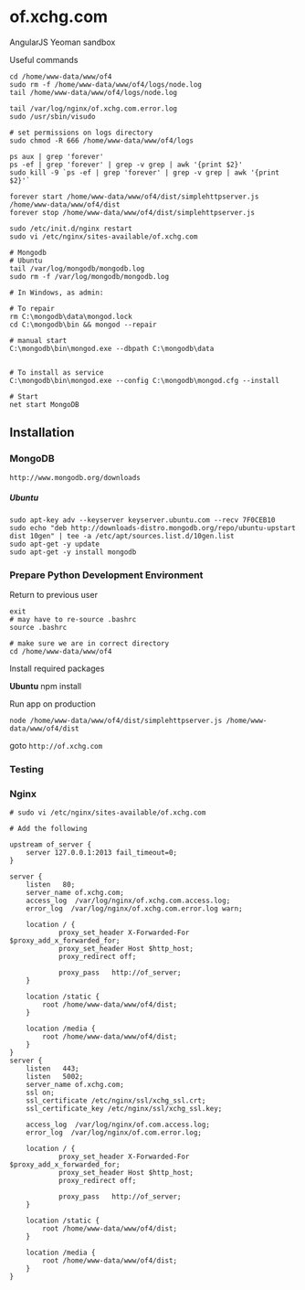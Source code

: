 # of.xchg.com

AngularJS Yeoman sandbox

Useful commands

    cd /home/www-data/www/of4
    sudo rm -f /home/www-data/www/of4/logs/node.log
    tail /home/www-data/www/of4/logs/node.log

    tail /var/log/nginx/of.xchg.com.error.log
    sudo /usr/sbin/visudo

    # set permissions on logs directory
    sudo chmod -R 666 /home/www-data/www/of4/logs

    ps aux | grep 'forever'
    ps -ef | grep 'forever' | grep -v grep | awk '{print $2}'
    sudo kill -9 `ps -ef | grep 'forever' | grep -v grep | awk '{print $2}'`

    forever start /home/www-data/www/of4/dist/simplehttpserver.js /home/www-data/www/of4/dist
    forever stop /home/www-data/www/of4/dist/simplehttpserver.js

    sudo /etc/init.d/nginx restart
    sudo vi /etc/nginx/sites-available/of.xchg.com

    # Mongodb
    # Ubuntu
    tail /var/log/mongodb/mongodb.log 
    sudo rm -f /var/log/mongodb/mongodb.log

    # In Windows, as admin: 

    # To repair
    rm C:\mongodb\data\mongod.lock
    cd C:\mongodb\bin && mongod --repair

    # manual start
    C:\mongodb\bin\mongod.exe --dbpath C:\mongodb\data


    # To install as service
    C:\mongodb\bin\mongod.exe --config C:\mongodb\mongod.cfg --install

    # Start 
    net start MongoDB



## Installation

### MongoDB
    http://www.mongodb.org/downloads
    
##### Ubuntu

    sudo apt-key adv --keyserver keyserver.ubuntu.com --recv 7F0CEB10
    sudo echo "deb http://downloads-distro.mongodb.org/repo/ubuntu-upstart dist 10gen" | tee -a /etc/apt/sources.list.d/10gen.list
    sudo apt-get -y update
    sudo apt-get -y install mongodb

### Prepare Python Development Environment

Return to previous user

    exit
    # may have to re-source .bashrc
    source .bashrc

    # make sure we are in correct directory
    cd /home/www-data/www/of4

Install required packages

**Ubuntu**
    npm install

Run app on production

    node /home/www-data/www/of4/dist/simplehttpserver.js /home/www-data/www/of4/dist

goto `http://of.xchg.com`
    
### Testing


### Nginx

    # sudo vi /etc/nginx/sites-available/of.xchg.com

    # Add the following

    upstream of_server {
        server 127.0.0.1:2013 fail_timeout=0;
    }

    server {
        listen   80;
        server_name of.xchg.com;
        access_log  /var/log/nginx/of.xchg.com.access.log;
        error_log  /var/log/nginx/of.xchg.com.error.log warn;

        location / {
                proxy_set_header X-Forwarded-For $proxy_add_x_forwarded_for;
                proxy_set_header Host $http_host;
                proxy_redirect off;

                proxy_pass   http://of_server;
        }

        location /static {
            root /home/www-data/www/of4/dist;
        }

        location /media {
            root /home/www-data/www/of4/dist;
        }
    }
    server {
        listen   443;
        listen   5002;
        server_name of.xchg.com;
        ssl on;
        ssl_certificate /etc/nginx/ssl/xchg_ssl.crt;
        ssl_certificate_key /etc/nginx/ssl/xchg_ssl.key;

        access_log  /var/log/nginx/of.com.access.log;
        error_log  /var/log/nginx/of.com.error.log;

        location / {
                proxy_set_header X-Forwarded-For $proxy_add_x_forwarded_for;
                proxy_set_header Host $http_host;
                proxy_redirect off;

                proxy_pass   http://of_server;
        }

        location /static {
            root /home/www-data/www/of4/dist;
        }

        location /media {
            root /home/www-data/www/of4/dist;
        }
    }
